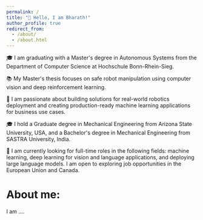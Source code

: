 ```yaml
---
permalink: /
title: "👋 Hello, I am Bharath!"
author_profile: true
redirect_from: 
  - /about/
  - /about.html
---
```


🎓 I am graduating with a Master's degree in Autonomous Systems from the Department of Computer Science at Hochschule Bonn-Rhein-Sieg.

📚 My Master's thesis focuses on safe robot manipulation using computer vision and deep reinforcement learning.

🤖 I am passionate about building solutions for real-world robotics deployment and creating production-ready machine learning applications for business use cases.

🎓 I hold a Graduate degree in Mechanical Engineering from Arizona State University, USA, and a Bachelor's degree in Mechanical Engineering from SASTRA University, India.

💼 I am currently looking for full-time roles in the following fields: machine learning, deep learning for vision and language applications, and deploying large language models. I am open to exploring job opportunities in the European Union and Canada.

About me:
=========

I am ....

